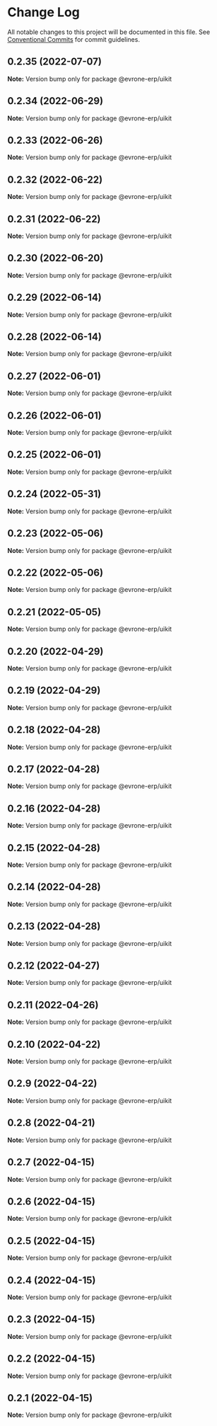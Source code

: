 # Change Log

All notable changes to this project will be documented in this file.
See [Conventional Commits](https://conventionalcommits.org) for commit guidelines.

## 0.2.35 (2022-07-07)

**Note:** Version bump only for package @evrone-erp/uikit





## 0.2.34 (2022-06-29)

**Note:** Version bump only for package @evrone-erp/uikit





## 0.2.33 (2022-06-26)

**Note:** Version bump only for package @evrone-erp/uikit





## 0.2.32 (2022-06-22)

**Note:** Version bump only for package @evrone-erp/uikit





## 0.2.31 (2022-06-22)

**Note:** Version bump only for package @evrone-erp/uikit





## 0.2.30 (2022-06-20)

**Note:** Version bump only for package @evrone-erp/uikit





## 0.2.29 (2022-06-14)

**Note:** Version bump only for package @evrone-erp/uikit





## 0.2.28 (2022-06-14)

**Note:** Version bump only for package @evrone-erp/uikit





## 0.2.27 (2022-06-01)

**Note:** Version bump only for package @evrone-erp/uikit





## 0.2.26 (2022-06-01)

**Note:** Version bump only for package @evrone-erp/uikit





## 0.2.25 (2022-06-01)

**Note:** Version bump only for package @evrone-erp/uikit





## 0.2.24 (2022-05-31)

**Note:** Version bump only for package @evrone-erp/uikit





## 0.2.23 (2022-05-06)

**Note:** Version bump only for package @evrone-erp/uikit





## 0.2.22 (2022-05-06)

**Note:** Version bump only for package @evrone-erp/uikit





## 0.2.21 (2022-05-05)

**Note:** Version bump only for package @evrone-erp/uikit





## 0.2.20 (2022-04-29)

**Note:** Version bump only for package @evrone-erp/uikit





## 0.2.19 (2022-04-29)

**Note:** Version bump only for package @evrone-erp/uikit





## 0.2.18 (2022-04-28)

**Note:** Version bump only for package @evrone-erp/uikit





## 0.2.17 (2022-04-28)

**Note:** Version bump only for package @evrone-erp/uikit





## 0.2.16 (2022-04-28)

**Note:** Version bump only for package @evrone-erp/uikit





## 0.2.15 (2022-04-28)

**Note:** Version bump only for package @evrone-erp/uikit





## 0.2.14 (2022-04-28)

**Note:** Version bump only for package @evrone-erp/uikit





## 0.2.13 (2022-04-28)

**Note:** Version bump only for package @evrone-erp/uikit





## 0.2.12 (2022-04-27)

**Note:** Version bump only for package @evrone-erp/uikit





## 0.2.11 (2022-04-26)

**Note:** Version bump only for package @evrone-erp/uikit





## 0.2.10 (2022-04-22)

**Note:** Version bump only for package @evrone-erp/uikit





## 0.2.9 (2022-04-22)

**Note:** Version bump only for package @evrone-erp/uikit





## 0.2.8 (2022-04-21)

**Note:** Version bump only for package @evrone-erp/uikit





## 0.2.7 (2022-04-15)

**Note:** Version bump only for package @evrone-erp/uikit





## 0.2.6 (2022-04-15)

**Note:** Version bump only for package @evrone-erp/uikit





## 0.2.5 (2022-04-15)

**Note:** Version bump only for package @evrone-erp/uikit





## 0.2.4 (2022-04-15)

**Note:** Version bump only for package @evrone-erp/uikit





## 0.2.3 (2022-04-15)

**Note:** Version bump only for package @evrone-erp/uikit





## 0.2.2 (2022-04-15)

**Note:** Version bump only for package @evrone-erp/uikit





## 0.2.1 (2022-04-15)

**Note:** Version bump only for package @evrone-erp/uikit
